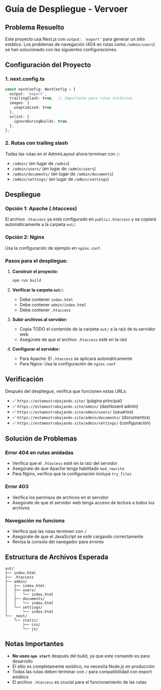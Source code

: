 # Guía de Despliegue - Vervoer

## Problema Resuelto

Este proyecto usa Next.js con `output: 'export'` para generar un sitio estático. Los problemas de navegación (404 en rutas como `/admin/users`) se han solucionado con las siguientes configuraciones.

## Configuración del Proyecto

### 1. next.config.ts
```typescript
const nextConfig: NextConfig = {
  output: 'export',
  trailingSlash: true,  // Importante para rutas estáticas
  images: {
    unoptimized: true
  },
  eslint: {
    ignoreDuringBuilds: true,
  },
};
```

### 2. Rutas con trailing slash
Todas las rutas en el AdminLayout ahora terminan con `/`:
- `/admin/` (en lugar de `/admin`)
- `/admin/users/` (en lugar de `/admin/users`)
- `/admin/documents/` (en lugar de `/admin/documents`)
- `/admin/settings/` (en lugar de `/admin/settings`)

## Despliegue

### Opción 1: Apache (.htaccess)
El archivo `.htaccess` ya está configurado en `public/.htaccess` y se copiará automáticamente a la carpeta `out/`.

### Opción 2: Nginx
Usa la configuración de ejemplo en `nginx.conf`.

### Pasos para el despliegue:

1. **Construir el proyecto:**
   ```bash
   npm run build
   ```

2. **Verificar la carpeta `out/`:**
   - Debe contener `index.html`
   - Debe contener `admin/index.html`
   - Debe contener `.htaccess`

3. **Subir archivos al servidor:**
   - Copia TODO el contenido de la carpeta `out/` a la raíz de tu servidor web
   - Asegúrate de que el archivo `.htaccess` esté en la raíz

4. **Configurar el servidor:**
   - Para Apache: El `.htaccess` se aplicará automáticamente
   - Para Nginx: Usa la configuración de `nginx.conf`

## Verificación

Después del despliegue, verifica que funcionen estas URLs:
- ✅ `https://estamostrabajando.site/` (página principal)
- ✅ `https://estamostrabajando.site/admin/` (dashboard admin)
- ✅ `https://estamostrabajando.site/admin/users/` (usuarios)
- ✅ `https://estamostrabajando.site/admin/documents/` (documentos)
- ✅ `https://estamostrabajando.site/admin/settings/` (configuración)

## Solución de Problemas

### Error 404 en rutas anidadas
- Verifica que el `.htaccess` esté en la raíz del servidor
- Asegúrate de que Apache tenga habilitado `mod_rewrite`
- Para Nginx, verifica que la configuración incluya `try_files`

### Error 403
- Verifica los permisos de archivos en el servidor
- Asegúrate de que el servidor web tenga acceso de lectura a todos los archivos

### Navegación no funciona
- Verifica que las rutas terminen con `/`
- Asegúrate de que el JavaScript se esté cargando correctamente
- Revisa la consola del navegador para errores

## Estructura de Archivos Esperada

```
out/
├── index.html
├── .htaccess
├── admin/
│   ├── index.html
│   ├── users/
│   │   └── index.html
│   ├── documents/
│   │   └── index.html
│   └── settings/
│       └── index.html
└── _next/
    └── static/
        ├── css/
        └── js/
```

## Notas Importantes

- **No uses `npm start`** después del build, ya que este comando es para desarrollo
- El sitio es completamente estático, no necesita Node.js en producción
- Todas las rutas deben terminar con `/` para compatibilidad con export estático
- El archivo `.htaccess` es crucial para el funcionamiento de las rutas 